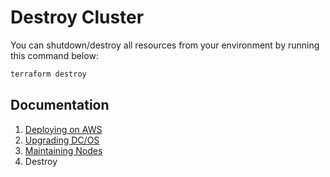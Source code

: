# Destroy Cluster

You can shutdown/destroy all resources from your environment by running this command below:

```bash
terraform destroy
```

## Documentation

1. [Deploying on AWS](./INSTALL.md)
2. [Upgrading DC/OS](./UPGRADE.md)
3. [Maintaining Nodes](./MAINTAIN.md)
4. Destroy
